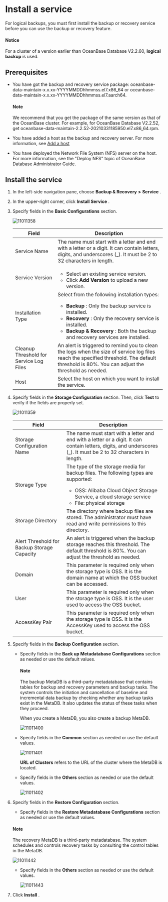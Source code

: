 Install a service
======================================

For logical backups, you must first install the backup or recovery service before you can use the backup or recovery feature.

<main id="notice" type='explain'>
<h4>Notice</h4>
<p>For a cluster of a version earlier than OceanBase Database V2.2.60, <b>logical backup</b> is used.</p>
</main>

Prerequisites
----------------------------------

* You have got the backup and recovery service package: oceanbase-data-maintain-x.x.xx-YYYYMMDDhhmmss.el7.x86_64 or oceanbase-data-maintain-x.x.xx-YYYYMMDDhhmmss.el7.aarch64.

  <main id="notice" type='explain'>
    <h4>Note</h4>
    <p>We recommend that you get the package of the same version as that of the OceanBase cluster. For example, for OceanBase Database V2.2.52, get oceanbase-data-maintain-2.2.52-20210331185950.el7.x86_64.rpm.</p>
  </main>
  
* You have added a host as the backup and recovery server. For more information, see [Add a host](../../850.host-features/200.add-a-host.md)

* You have deployed the Network File System (NFS) server on the host. For more information, see the "Deploy NFS" topic of OceanBase Database Administrator Guide.

Install the service
----------------------------------------

1. In the left-side navigation pane, choose **Backup \& Recovery** **\>** **Service** .

2. In the upper-right corner, click **Install Service** .

3. Specify fields in the **Basic Configurations** section.

   ![11011358](https://help-static-aliyun-doc.aliyuncs.com/assets/img/en-US/4904306461/p346117.png)

   |                  Field                  |                                                                                                                                                                                      Description                                                                                                                                                                                       |
   |-----------------------------------------|----------------------------------------------------------------------------------------------------------------------------------------------------------------------------------------------------------------------------------------------------------------------------------------------------------------------------------------------------------------------------------------|
   | Service Name                            | The name must start with a letter and end with a letter or a digit. It can contain letters, digits, and underscores (_). It must be 2 to 32 characters in length.                                                                                                                                                                                                                      |
   | Service Version                         | <ul><li>Select an existing service version.   </li><li> Click **Add Version** to upload a new version.    </li>     </ul>                                                                                                                                                                                                   |
   | Installation Type                       | Select from the following installation types: <ul><li> **Backup** : Only the backup service is installed.   </li><li> **Recovery** : Only the recovery service is installed.   </li><li> **Backup \& Recovery** : Both the backup and recovery services are installed. </li>     </ul>   |
   | Cleanup Threshold for Service Log Files | An alert is triggered to remind you to clean the logs when the size of service log files reach the specified threshold. The default threshold is 80%. You can adjust the threshold as needed.                                                                                                                                                                                          |
   | Host                                    | Select the host on which you want to install the service.                                                                                                                                                                                                                                                                                                                              |

4. Specify fields in the **Storage Configuration** section. Then, click **Test** to verify if the fields are properly set.

   ![11011359](https://help-static-aliyun-doc.aliyuncs.com/assets/img/en-US/4904306461/p346118.png)

   |                    Field                    |                                                                                                                                       Description                                                                                                                                        |
   |---------------------------------------------|------------------------------------------------------------------------------------------------------------------------------------------------------------------------------------------------------------------------------------------------------------------------------------------|
   | Storage Configuration Name                  | The name must start with a letter and end with a letter or a digit. It can contain letters, digits, and underscores (_). It must be 2 to 32 characters in length.                                                                                                                        |
   | Storage Type                                | The type of the storage media for backup files. The following types are supported: <ul><li> OSS: Alibaba Cloud Object Storage Service, a cloud storage service   </li><li> File: physical storage  </li>     </ul>   |
   | Storage Directory                           | The directory where backup files are stored.  The administrator must have read and write permissions to this directory.                                                                                                                                                  |
   | Alert Threshold for Backup Storage Capacity | An alert is triggered when the backup storage reaches this threshold.  The default threshold is 80%. You can adjust the threshold as needed.                                                                                                                             |
   | Domain                                      | This parameter is required only when the storage type is OSS. It is the domain name at which the OSS bucket can be accessed.                                                                                                                                                             |
   | User                                        | This parameter is required only when the storage type is OSS. It is the user used to access the OSS bucket.                                                                                                                                                                              |
   | AccessKey Pair                              | This parameter is required only when the storage type is OSS. It is the AccessKey used to access the OSS bucket.                                                                                                                                                                         |

5. Specify fields in the **Backup Configuration** section.

   * Specify fields in the **Back up Metadatabase Configurations** section as needed or use the default values.

      <main id="notice" type='explain'>
      <h4>Note</h4>
      <p>The backup MetaDB is a third-party metadatabase that contains tables for backup and recovery parameters and backup tasks. The system controls the initiation and cancellation of baseline and incremental data backup by checking whether any backup tasks exist in the MetaDB. It also updates the status of these tasks when they proceed.</p>
      </main>

     When you create a MetaDB, you also create a backup MetaDB.

     ![11011400](https://help-static-aliyun-doc.aliyuncs.com/assets/img/en-US/5904306461/p346120.png)

   * Specify fields in the **Common** section as needed or use the default values.

     ![11011401](https://help-static-aliyun-doc.aliyuncs.com/assets/img/en-US/5904306461/p346123.png)

     **URL of Clusters** refers to the URL of the cluster where the MetaDB is located.

   * Specify fields in the **Others** section as needed or use the default values.

     ![11011402](https://help-static-aliyun-doc.aliyuncs.com/assets/img/en-US/5904306461/p346125.png)

6. Specify fields in the **Restore Configuration** section.

   * Specify fields in the **Restore Metadatabase Configurations** section as needed or use the default values.

    <main id="notice" type='explain'>
    <h4>Note</h4>
    <p>The recovery MetaDB is a third-party metadatabase. The system schedules and controls recovery tasks by consulting the control tables in the MetaDB.</p>
    </main>

     ![11011442](https://help-static-aliyun-doc.aliyuncs.com/assets/img/en-US/5904306461/p346169.png)

   * Specify fields in the **Others** section as needed or use the default values.

     ![11011443](https://help-static-aliyun-doc.aliyuncs.com/assets/img/en-US/5904306461/p346170.png)

7. Click **Install** .

